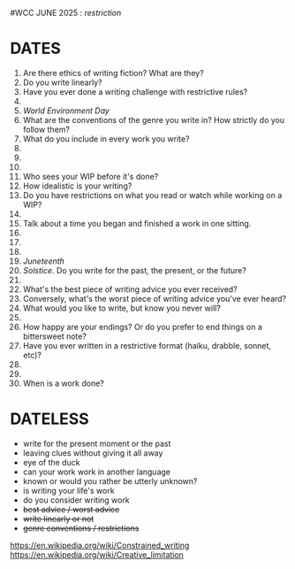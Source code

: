 #WCC JUNE 2025 : *restriction*

# DATES
 1. Are there ethics of writing fiction? What are they?
 2. Do you write linearly?
 3. Have you ever done a writing challenge with restrictive rules?
 4.  
 5. *World Environment Day*
 6. What are the conventions of the genre you write in? How strictly do you follow them? 
 7. What do you include in every work you write? 
 8. 
 9. 
10. 
11. Who sees your WIP before it's done? 
12. How idealistic is your writing? 
13. Do you have restrictions on what you read or watch while working on a WIP?
14. 
15. Talk about a time you began and finished a work in one sitting.
16. 
17. 
18. 
19. *Juneteenth*
20. *Solstice*. Do you write for the past, the present, or the future?
21. 
22. What's the best piece of writing advice you ever received?
23. Conversely, what's the worst piece of writing advice you've ever heard?
24. What would you like to write, but know you never will?
25. 
26. How happy are your endings? Or do you prefer to end things on a bittersweet note?
27. Have you ever written in a restrictive format (haiku, drabble, sonnet, etc)? 
28. 
29. 
30. When is a work done?


# DATELESS
- write for the present moment or the past
- leaving clues without giving it all away
- eye of the duck
- can your work work in another language
- known or would you rather be utterly unknown?
- is writing your life's work
- do you consider writing work
- ~~best advice / worst advice~~
- ~~write linearly or not~~
- ~~genre conventions / restrictions~~

https://en.wikipedia.org/wiki/Constrained_writing
https://en.wikipedia.org/wiki/Creative_limitation
